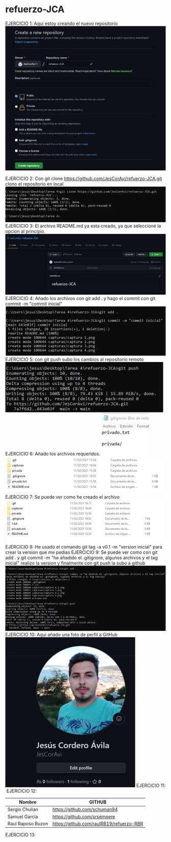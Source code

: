 # refuerzo-JCA
EJERCICIO 1: Aquí estoy creando el nuevo repositorio
![](https://github.com/JesCorAvi/refuerzo-JCA/blob/main/capturas/captura%201.png)

EJERCICIO 2: Con git clone https://github.com/JesCorAvi/refuerzo-JCA.git clono el repositorio en local
![](https://github.com/JesCorAvi/refuerzo-JCA/blob/main/capturas/captura%202.png)
EJERCICIO 3: El archivo README.md ya esta creado, ya que seleccioné la opcion al principio.
![](https://github.com/JesCorAvi/refuerzo-JCA/blob/main/capturas/captura%203.png)
EJERCICIO 4: Añado los archivos con git add . y hago el commit con git commit -m "commit inicial"
![](https://github.com/JesCorAvi/refuerzo-JCA/blob/main/capturas/captura%204.1.png)
EJERCICIO 5: con git push subo los cambios al repositorio remoto
![](https://github.com/JesCorAvi/refuerzo-JCA/blob/main/capturas/captura%205.png)
EJERCICIO 6: Añado los archivos requeridos.
![](https://github.com/JesCorAvi/refuerzo-JCA/blob/main/capturas/captura%206.png)
![](https://github.com/JesCorAvi/refuerzo-JCA/blob/main/capturas/captura%206.1.png)
EJERCICIO 7: Se puede ver como he creado el archivo
![](https://github.com/JesCorAvi/refuerzo-JCA/blob/main/capturas/captura%207.png)
EJERCICIO 8: He usado el comando  git tag -a v0.1 -m "version inicial" para crear la version que me pedias
EJERCICIO 9: Se puede ver como con git add . y git commit -m "he añadido el .gitignore, algunos archivos y el tag inicial" realizo la version y finalmente con git push la subo a github
![](https://github.com/JesCorAvi/refuerzo-JCA/blob/main/capturas/captura%209.png)
EJERCICIO 10: Aqui añado una foto de perfil a GitHub
![](https://github.com/JesCorAvi/refuerzo-JCA/blob/main/capturas/captura%2010.png)
EJERCICIO 11:
![]()
EJERCICIO 12:

|Nombre            | GITHUB                                     |         
|------------------|------------------------------------------- |
|Sergio Chulian    | https://github.com/schuman94               |
|Samuel García     | https://github.com/srsempere               |
|Raul Raposo Buzon |https://github.com/raulRB19/refuerzo-RBR    |

EJERCICIO 13:
![]()


